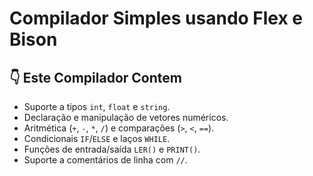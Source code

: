 # Compilador Simples usando Flex e Bison

## 👇 Este Compilador Contem

* Suporte a tipos `int`, `float` e `string`.
* Declaração e manipulação de vetores numéricos.
* Aritmética (`+`, `-`, `*`, `/`) e comparações (`>`, `<`, `==`).
* Condicionais `IF`/`ELSE` e laços `WHILE`.
* Funções de entrada/saída `LER()` e `PRINT()`.
* Suporte a comentários de linha com `//`.

